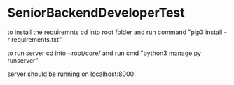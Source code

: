 # SeniorBackendDeveloperTest

to install the requiremnts cd into root folder and run command "pip3 install -r requirements.txt"

to run server cd into ~root/core/ and run cmd "python3 manage.py runserver"

server should be running on localhost:8000
